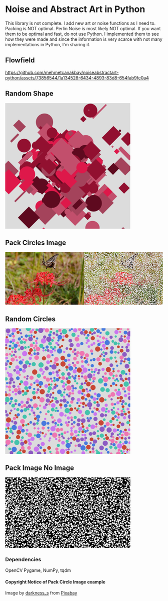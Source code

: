# Noise and Abstract Art in Python

This library is not complete. I add new art or noise functions as I need to. Packing is NOT optimal. Perlin Noise is most likely NOT optimal. If you want them to be optimal and fast, do not use Python. I implemented them to see how they were made and since the information is very scarce with not many implementations in Python, I'm sharing it.

## Flowfield 

https://github.com/mehmetcanakbay/noiseabstractart-python/assets/73856544/1a134528-6434-4893-83d8-654fab9fe0a4


## Random Shape

<img src="docs/examples/RandomShape.png" width=400>

## Pack Circles Image

<img src="docs/examples/packImageCircle.png" >

## Random Circles

<img src="docs/examples/RandomCircles.png" width=400>

## Pack Image No Image

<img src="docs/examples/PackCirclesNoImage.png" width=400>

### Dependencies
OpenCV
Pygame,
NumPy,
tqdm

#### Copyright Notice of Pack Circle Image example

Image by <a href="https://pixabay.com/users/darkness_s-9359670/?utm_source=link-attribution&utm_medium=referral&utm_campaign=image&utm_content=6656337">darkness_s</a> from <a href="https://pixabay.com//?utm_source=link-attribution&utm_medium=referral&utm_campaign=image&utm_content=6656337">Pixabay</a>
